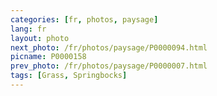 ```yaml
---
categories: [fr, photos, paysage]
lang: fr
layout: photo
next_photo: /fr/photos/paysage/P0000094.html
picname: P0000158
prev_photo: /fr/photos/paysage/P0000007.html
tags: [Grass, Springbocks]
---
```

